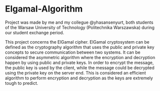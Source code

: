 # Elgamal-Algorithm

Project was made by me and my collegue @yhasansenyurt, both students of the Warsaw University of Technology (Politechnika Warszawska)
during our student exchange period. 

 This project concerns the ElGamal cipher. ElGamal cryptosystem can be defined as the cryptography
    algorithm that uses the public and private key concepts to secure communication between two systems. It
    can be considered the asymmetric algorithm where the encryption and decryption happen by using public
    and private keys. In order to encrypt the message, the public key is used by the client, while the message
    could be decrypted using the private key on the server end. This is considered an efficient algorithm to
    perform encryption and decryption as the keys are extremely tough to predict.

    
      
    
